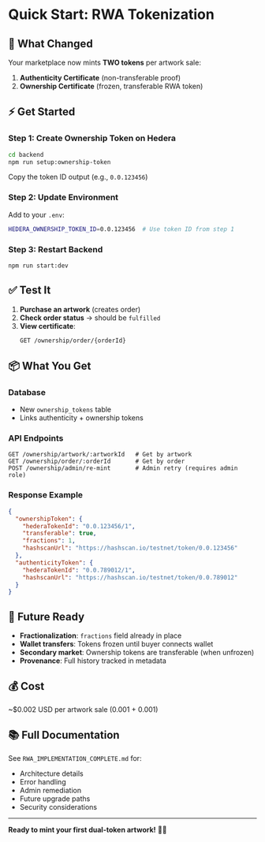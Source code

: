 # Quick Start: RWA Tokenization

## 🚀 What Changed

Your marketplace now mints **TWO tokens** per artwork sale:

1. **Authenticity Certificate** (non-transferable proof)
2. **Ownership Certificate** (frozen, transferable RWA token)

## ⚡ Get Started

### Step 1: Create Ownership Token on Hedera
```bash
cd backend
npm run setup:ownership-token
```

Copy the token ID output (e.g., `0.0.123456`)

### Step 2: Update Environment
Add to your `.env`:
```bash
HEDERA_OWNERSHIP_TOKEN_ID=0.0.123456  # Use token ID from step 1
```

### Step 3: Restart Backend
```bash
npm run start:dev
```

## ✅ Test It

1. **Purchase an artwork** (creates order)
2. **Check order status** → should be `fulfilled`
3. **View certificate**:
   ```bash
   GET /ownership/order/{orderId}
   ```

## 📦 What You Get

### Database
- New `ownership_tokens` table
- Links authenticity + ownership tokens

### API Endpoints
```http
GET /ownership/artwork/:artworkId   # Get by artwork
GET /ownership/order/:orderId       # Get by order
POST /ownership/admin/re-mint       # Admin retry (requires admin role)
```

### Response Example
```json
{
  "ownershipToken": {
    "hederaTokenId": "0.0.123456/1",
    "transferable": true,
    "fractions": 1,
    "hashscanUrl": "https://hashscan.io/testnet/token/0.0.123456"
  },
  "authenticityToken": {
    "hederaTokenId": "0.0.789012/1",
    "hashscanUrl": "https://hashscan.io/testnet/token/0.0.789012"
  }
}
```

## 🔮 Future Ready

- **Fractionalization**: `fractions` field already in place
- **Wallet transfers**: Tokens frozen until buyer connects wallet
- **Secondary market**: Ownership tokens are transferable (when unfrozen)
- **Provenance**: Full history tracked in metadata

## 💰 Cost

~$0.002 USD per artwork sale (0.001 + 0.001)

## 📚 Full Documentation

See `RWA_IMPLEMENTATION_COMPLETE.md` for:
- Architecture details
- Error handling
- Admin remediation
- Future upgrade paths
- Security considerations

---

**Ready to mint your first dual-token artwork!** 🎨✨

